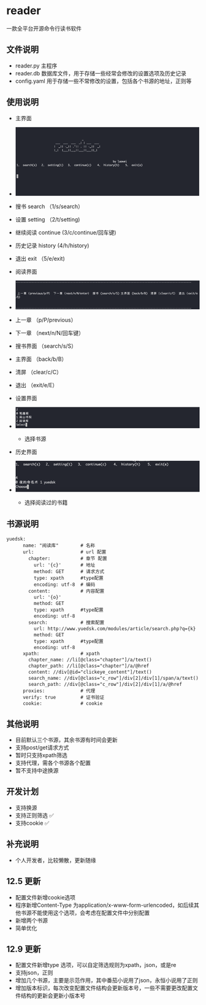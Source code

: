 # reader
 一款全平台开源命令行读书软件


## 文件说明
- reader.py  主程序
- reader.db  数据库文件，用于存储一些经常会修改的设置选项及历史记录
- config.yaml  用于存储一些不常修改的设置，包括各个书源的地址，正则等

  
## 使用说明
- 主界面
-   ![](images/1.png)
  - 搜书  search （1/s/search）
  - 设置  setting  （2/t/setting)
  - 继续阅读  continue  (3/c/continue/回车键)
  - 历史记录 history (4/h/history)
  - 退出  exit  （5/e/exit)  
  

- 阅读界面
-   ![](images/2.png)
  - 上一章  （p/P/previous）
  - 下一章  （next/n/N/回车键）
  - 搜书界面  （search/s/S）
  - 主界面   （back/b/B）
  - 清屏   （clear/c/C）
  - 退出  （exit/e/E）
  
  - 设置界面
  - ![](images/3.png)
    - 选择书源
  - 历史界面
  - ![](images/4.png)
    - 选择阅读过的书籍
  
## 书源说明
```
yuedsk:
      name: "阅读库"        # 名称
      url:                 # url 配置
        chapter:           # 章节 配置
          url: '{c}'       # 地址  
          method: GET      # 请求方式
          type: xpath      #type配置
          encoding: utf-8  # 编码
        content:           # 内容配置
          url: '{o}'
          method: GET
          type: xpath      #type配置
          encoding: utf-8
        search:            # 搜索配置
          url: http://www.yuedsk.com/modules/article/search.php?q={k}
          method: GET
          type: xpath      #type配置
          encoding: utf-8
      xpath:               # xpath
        chapter_name: //li[@class="chapter"]/a/text()
        chapter_path: //li[@class="chapter"]/a/@href
        content: //div[@id="clickeye_content"]/text()
        search_name: //div[@class="c_row"]/div[2]/div[1]/span/a/text()
        search_path: //div[@class="c_row"]/div[2]/div[1]/a/@href
      proxies:             # 代理
      verify: true         # 证书验证
      cookie:              # cookie

```

## 其他说明
- 目前默认三个书源，其余书源有时间会更新
- 支持post/get请求方式
- 暂时只支持xpath筛选
- 支持代理，需各个书源各个配置
- 暂不支持中途换源

## 开发计划
- 支持换源  
- 支持正则筛选     ✅
- 支持cookie      ✅

## 补充说明
- 个人开发者，比较懒散，更新随缘


## 12.5 更新

- 配置文件新增cookie选项
- 程序新增Content-Type 为application/x-www-form-urlencoded，如后续其他书源不能使用这个选项，会考虑在配置文件中分别配置
- 新增两个书源
- 简单优化

## 12.9 更新
- 配置文件新增type 选项，可以自定筛选规则为xpath，json，或是re
- 支持json，正则
- 增加几个书源，主要是示范作用，其中番茄小说用了json，永恒小说用了正则
- 增加版本标识，每次改变配置文件结构会更新版本号，一些不需要更改配置文件结构的更新会更新小版本号